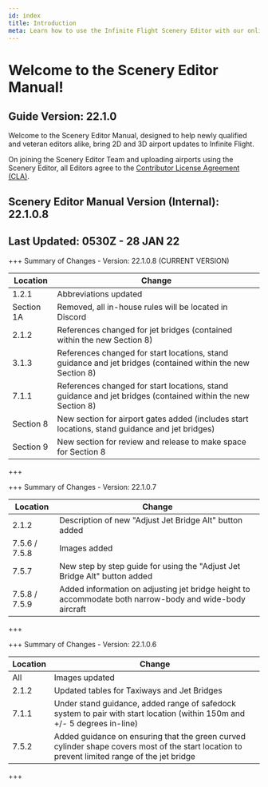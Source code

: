 ```yaml
---
id: index
title: Introduction
meta: Learn how to use the Infinite Flight Scenery Editor with our online documentation.
---
```


# Welcome to the Scenery Editor Manual!



## Guide Version: 22.1.0



Welcome to the Scenery Editor Manual, designed to help newly qualified and veteran editors alike, bring 2D and 3D airport updates to Infinite Flight. 



On joining the Scenery Editor Team and uploading airports using the Scenery Editor, all Editors agree to the [Contributor License Agreement (CLA)](https://github.com/flyingdevelopmentstudio/infiniteflight-localization/blob/main/CONTRIBUTING.md).



## Scenery Editor Manual Version (Internal): 22.1.0.8

## Last Updated: 0530Z - 28 JAN 22



+++ Summary of Changes - Version: 22.1.0.8 (CURRENT VERSION)

| Location   | Change                                                       |
| ---------- | ------------------------------------------------------------ |
| 1.2.1      | Abbreviations updated                                        |
| Section 1A | Removed, all in-house rules will be located in Discord       |
| 2.1.2      | References changed for jet bridges (contained within the new Section 8) |
| 3.1.3      | References changed for start locations, stand guidance and jet bridges (contained within the new Section 8) |
| 7.1.1      | References changed for start locations, stand guidance and jet bridges (contained within the new Section 8) |
| Section 8  | New section for airport gates added (includes start locations, stand guidance and jet bridges) |
| Section 9  | New section for review and release to make space for Section 8 |

+++



+++ Summary of Changes - Version: 22.1.0.7

| Location      | Change                                                       |
| ------------- | ------------------------------------------------------------ |
| 2.1.2         | Description of new "Adjust Jet Bridge Alt" button added      |
| 7.5.6 / 7.5.8 | Images added                                                 |
| 7.5.7         | New step by step guide for using the "Adjust Jet Bridge Alt" button added |
| 7.5.8 / 7.5.9 | Added information on adjusting jet bridge height to accommodate both narrow-body and wide-body aircraft |

+++



+++ Summary of Changes - Version: 22.1.0.6

| Location | Change                                                       |
| -------- | ------------------------------------------------------------ |
| All      | Images updated                                               |
| 2.1.2    | Updated tables for Taxiways and Jet Bridges                  |
| 7.1.1    | Under stand guidance, added range of safedock system to pair with start location (within 150m and +/- 5 degrees in-line) |
| 7.5.2    | Added guidance on ensuring that the green curved cylinder shape covers most of the start location to prevent limited range of the jet bridge |

+++


